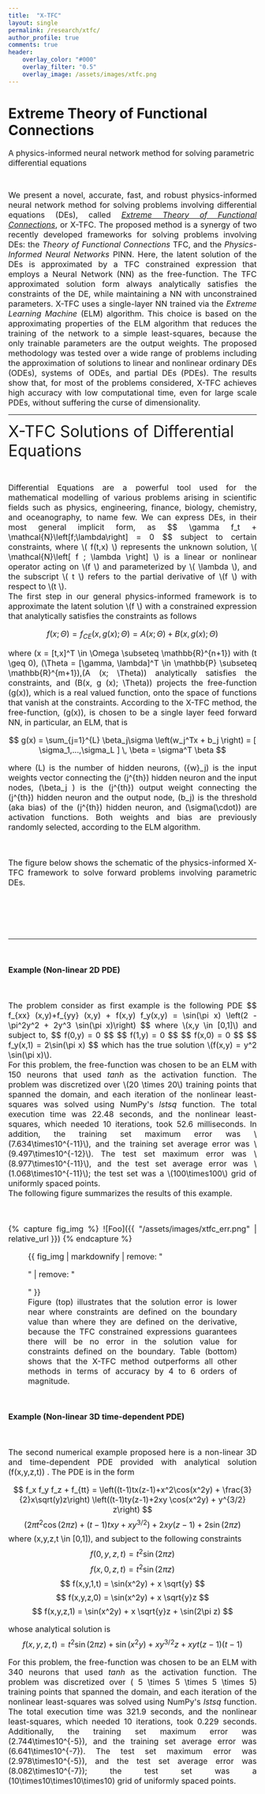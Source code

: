 ```yaml
---
title:  "X-TFC"
layout: single
permalink: /research/xtfc/
author_profile: true
comments: true
header:
    overlay_color: "#000"
    overlay_filter: "0.5"
    overlay_image: /assets/images/xtfc.png
---
```


<h1>Extreme Theory of Functional Connections</h1>

<font size="3">A physics-informed neural network method for solving parametric differential equations </font>
<p><br></p>
<font size="3">
<div style="text-align: justify;"> We present a novel, accurate, fast, and robust physics-informed neural network method for solving problems involving differential equations (DEs), called <a href="https://doi.org/10.1016/j.neucom.2021.06.015"><i>Extreme Theory of Functional Connections</i></a>, or X-TFC. The proposed method is a synergy of two recently developed frameworks for solving problems involving DEs: the <i>Theory of Functional Connections</i> TFC, and the <i>Physics-Informed Neural Networks</i> PINN. Here, the latent solution of the DEs is approximated by a TFC constrained expression that employs a Neural Network (NN) as the free-function. The TFC approximated solution form always analytically satisfies the constraints of the DE, while maintaining a NN with unconstrained parameters. X-TFC uses a single-layer NN trained via the <i>Extreme Learning Machine</i> (ELM) algorithm. This choice is based on the approximating properties of the ELM algorithm that reduces the training of the network to a simple least-squares, because the only trainable parameters are the output weights. The proposed methodology was tested over a wide range of problems including the approximation of solutions to linear and nonlinear ordinary DEs (ODEs), systems of ODEs, and partial DEs (PDEs). The results show that, for most of the problems considered, X-TFC achieves high accuracy with low computational time, even for large scale PDEs, without suffering the curse of dimensionality. </div>
</font>

<hr>


<font size="6">X-TFC Solutions of Differential Equations</font>
<p><br></p>
<font size="3">
<div style="text-align: justify;"> Differential Equations are a powerful tool used for the mathematical modelling of various problems arising in scientific fields such as physics, engineering, finance, biology, chemistry, and oceanography, to name  few. We can express DEs, in their most general implicit form, as 
$$ \gamma f_t + \mathcal{N}\left[f;\lambda\right] = 0 $$
subject to certain constraints, where \( f(t,x)  \) represents the unknown solution, \( \mathcal{N}\left[ f ; \lambda \right] \) is a linear or nonlinear operator acting on \(f \) and parameterized by \( \lambda \), and the subscript \( t \) refers to the partial derivative of \(f \) with respect to \(t \).
<br>
The first step in our general physics-informed framework is to approximate the latent solution \(f \) with a constrained expression that analytically satisfies the constraints as follows

$$
f(x; \Theta ) = f_{CE}(x, g(x); \Theta) = A(x; \Theta) + B(x, g(x); \Theta)
$$

where \(x = [t,x]^T \in \Omega \subseteq \mathbb{R}^{n+1}\) with \(t \geq 0\), \(\Theta = [\gamma, \lambda]^T \in \mathbb{P} \subseteq \mathbb{R}^{m+1}\),\(A (x; \Theta)\) analytically satisfies the constraints, and \(B(x, g (x); \Theta)\) projects the free-function \(g(x)\), which is a real valued function, onto the space of functions that vanish at the constraints. According to the X-TFC method, the free-function, \(g(x)\), is chosen to be a single layer feed forward NN, in particular, an ELM, that is

$$ g(x) = \sum_{j=1}^{L} \beta_j\sigma \left(w_j^Tx + b_j \right) = [ \sigma_1,...,\sigma_L ] \, \beta = \sigma^T \beta $$

where \(L\) is the number of hidden neurons, \({w}_j\) is the input weights vector connecting the \(j^{th}\) hidden neuron and the input nodes, 
\(\beta_j \) is the \(j^{th}\) output weight connecting the \(j^{th}\) hidden neuron and the output node, \(b_j\) is the threshold (aka bias) of the \(j^{th}\) hidden neuron, and \(\sigma(\cdot)\) are activation functions. Both weights and bias are previously randomly selected, according to the ELM algorithm.
<p><br></p>
The figure below shows the schematic of the physics-informed X-TFC framework to solve forward problems involving parametric DEs.

<p><br></p>
<img src="{{ site.url }}{{ site.baseurl }}/assets/images/xtfc_graphical.jpg" alt="" class="full">
<p><br></p>

<hr>
<p><br></p>
<b>Example (Non-linear 2D PDE)</b>
<p><br></p>
The problem consider as first example is the following PDE
$$
f_{xx} (x,y)+f_{yy} (x,y) + f(x,y) f_y(x,y)  = \sin(\pi x) \left(2 - \pi^2y^2 + 2y^3 \sin(\pi x)\right)
$$
where \(x,y \in [0,1]\) and subject to,
$$
f(0,y) = 0
$$
$$
f(1,y) = 0
$$
$$
f(x,0) = 0
$$
$$
f_y(x,1) = 2\sin(\pi x)
$$
which has the true solution \(f(x,y) = y^2 \sin(\pi x)\).
<br>
For this problem, the free-function was chosen to be an ELM with 150 neurons that used <i>tanh</i> as the activation function. The problem was discretized over \(20 \times 20\) training points that spanned the domain, and each iteration of the nonlinear least-squares was solved using NumPy's <i>lstsq</i> function. The total execution time was 22.48 seconds, and the nonlinear least-squares, which needed 10 iterations, took 52.6 milliseconds. In addition, the training set maximum error was \(7.634\times10^{-11}\), and the training set average error was \(9.497\times10^{-12}\). The test set maximum error was \(8.977\times10^{-11}\), and the test set average error was \(1.068\times10^{-11}\); the test set was a \(100\times100\) grid of uniformly spaced points.
<br>
The following figure summarizes the results of this example.

<p><br></p>
{% capture fig_img %}
![Foo]({{ "/assets/images/xtfc_err.png" | relative_url }})
{% endcapture %}

<figure>
  {{ fig_img | markdownify | remove: "<p>" | remove: "</p>" }}
  <figcaption>Figure (top) illustrates that the solution error is lower near where constraints are defined on the boundary value than where they are defined on the derivative, because the TFC constrained expressions guarantees there will be no error in the solution value for constraints defined on the boundary. Table (bottom) shows that the X-TFC method outperforms all other methods in terms of accuracy by 4 to 6 orders of magnitude.</figcaption>
</figure>


<p><br></p>
<b>Example (Non-linear 3D time-dependent PDE)</b>
<p><br></p>

The second numerical example proposed here is a non-linear 3D and time-dependent PDE provided with analytical solution \(f(x,y,z,t)\) . The PDE is in the form

$$
f_x f_y f_z + f_{tt} = \left((t-1)tx(z-1)+x^2\cos(x^2y) + \frac{3}{2}x\sqrt(y)z\right) \left((t-1)ty(z-1)+2xy \cos(x^2y) + y^{3/2} z\right)
$$
$$
\left( 2\pi t^2 \cos(2\pi z) + (t-1) txy + xy^{3/2} \right) + 2xy(z-1) + 2 \sin(2 \pi z)
$$
where \(x,y,z,t \in [0,1]\), and subject to the following constraints
$$
f(0,y,z,t) = t^2 \sin(2\pi z)
$$
$$
f(x,0,z,t) = t^2 \sin(2\pi z)
$$
$$
f(x,y,1,t) = \sin(x^2y) + x \sqrt{y}
$$
$$
f(x,y,z,0) = \sin(x^2y) + x \sqrt{y}z
$$
$$
f(x,y,z,1) = \sin(x^2y) + x \sqrt{y}z + \sin(2\pi z)
$$

whose analytical solution is
$$
f(x,y,z,t)=t^2 \sin(2\pi z) + \sin(x^2y) + xy^{3/2}z + xyt(z-1)(t-1)
$$


For this problem, the free-function was chosen to be an ELM with 340 neurons that used <i>tanh</i> as the activation function. The problem was discretized over \( 5 \times 5 \times 5 \times 5\) training points that spanned the domain, and each iteration of the nonlinear least-squares was solved using NumPy's <i>lstsq</i> function. The total execution time was 321.9 seconds, and the nonlinear least-squares, which needed 10 iterations, took 0.229 seconds. Additionally, the training set maximum error was \(2.744\times10^{-5}\), and the training set average error was \(6.641\times10^{-7}\). The test set maximum error was \(2.978\times10^{-5}\), and the test set average error was \(8.082\times10^{-7}\); the test set was a \(10\times10\times10\times10\) grid of uniformly spaced points.



